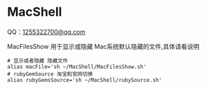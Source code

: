 # MacShell
QQ：1255322700@qq.com

MacFilesShow 用于显示或隐藏 Mac系统默认隐藏的文件,具体请看说明

```
# 显示或者隐藏 隐藏文件
alias macFile='sh ~/MacShell/MacFilesShow.sh'
# rubyGemSource 淘宝和官网切换
alias rubyGemsSource='sh ~/MacShell/rubySource.sh'

```
